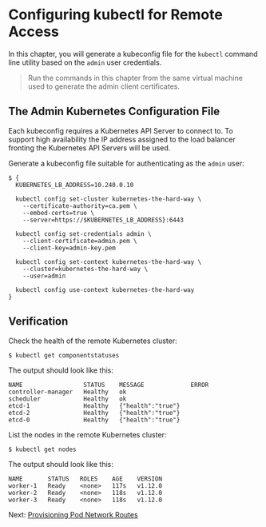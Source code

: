 # Configuring kubectl for Remote Access

In this chapter, you will generate a kubeconfig file for the `kubectl` command line utility based on the `admin` user credentials.

> Run the commands in this chapter from the same virtual machine used to generate the admin client certificates.


## The Admin Kubernetes Configuration File

Each kubeconfig requires a Kubernetes API Server to connect to. To support high availability the IP address assigned to the load balancer fronting the Kubernetes API Servers will be used.

Generate a kubeconfig file suitable for authenticating as the `admin` user:

```
$ {
  KUBERNETES_LB_ADDRESS=10.240.0.10

  kubectl config set-cluster kubernetes-the-hard-way \
    --certificate-authority=ca.pem \
    --embed-certs=true \
    --server=https://$KUBERNETES_LB_ADDRESS}:6443

  kubectl config set-credentials admin \
    --client-certificate=admin.pem \
    --client-key=admin-key.pem

  kubectl config set-context kubernetes-the-hard-way \
    --cluster=kubernetes-the-hard-way \
    --user=admin

  kubectl config use-context kubernetes-the-hard-way
}
```


## Verification

Check the health of the remote Kubernetes cluster:

```
$ kubectl get componentstatuses
```

The output should look like this:

```
NAME                 STATUS    MESSAGE             ERROR
controller-manager   Healthy   ok
scheduler            Healthy   ok
etcd-1               Healthy   {"health":"true"}
etcd-2               Healthy   {"health":"true"}
etcd-0               Healthy   {"health":"true"}
```

List the nodes in the remote Kubernetes cluster:

```
$ kubectl get nodes
```

The output should look like this:

```
NAME       STATUS   ROLES    AGE    VERSION
worker-1   Ready    <none>   117s   v1.12.0
worker-2   Ready    <none>   118s   v1.12.0
worker-3   Ready    <none>   118s   v1.12.0
```

Next: [Provisioning Pod Network Routes](11-pod-network-routes.md)
